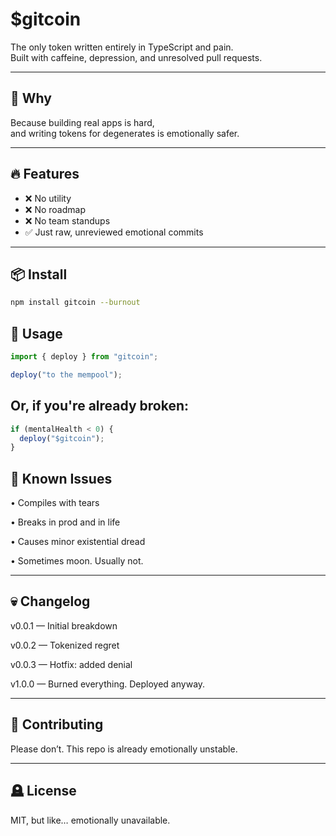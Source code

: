 # $gitcoin

The only token written entirely in TypeScript and pain.  
Built with caffeine, depression, and unresolved pull requests.

---

## 🧠 Why

Because building real apps is hard,  
and writing tokens for degenerates is emotionally safer.

---

## 🔥 Features

- ❌ No utility  
- ❌ No roadmap  
- ❌ No team standups  
- ✅ Just raw, unreviewed emotional commits

---

## 📦 Install

```bash
npm install gitcoin --burnout

```

## 🚀 Usage

```js
import { deploy } from "gitcoin";

deploy("to the mempool");

```

## Or, if you're already broken:

```js
if (mentalHealth < 0) {
  deploy("$gitcoin");
}

```

## 📝 Known Issues

 • Compiles with tears
 
 • Breaks in prod and in life
 
 • Causes minor existential dread
 
 • Sometimes moon. Usually not.

---

## 💀 Changelog

v0.0.1 — Initial breakdown

v0.0.2 — Tokenized regret

v0.0.3 — Hotfix: added denial

v1.0.0 — Burned everything. Deployed anyway.

---

## 🛑 Contributing
Please don’t.
This repo is already emotionally unstable.

---

## 🪦 License
MIT, but like… emotionally unavailable.
